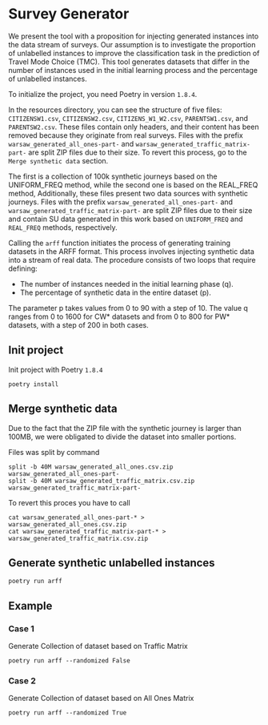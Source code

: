 # Survey Generator

We present the tool with a proposition for injecting generated instances into the data stream of surveys.
Our assumption is to investigate the proportion of unlabelled instances to improve the classification task in the prediction of Travel Mode Choice (TMC).
This tool generates datasets that differ in the number of instances used in the initial learning process and the percentage of unlabelled instances.

To initialize the project, you need Poetry in version `1.8.4`.

In the resources directory, you can see the structure of five files: `CITIZENSW1.csv`, `CITIZENSW2.csv`, `CITIZENS_W1_W2.csv`, `PARENTSW1.csv`, and `PARENTSW2.csv`.
These files contain only headers, and their content has been removed because they originate from real surveys.
Files with the prefix `warsaw_generated_all_ones-part-` and `warsaw_generated_traffic_matrix-part-` are split ZIP files due to their size.
To revert this process, go to the `Merge synthetic data` section.

The first is a collection of 100k synthetic journeys based on the UNIFORM_FREQ method, while the second one is based on the REAL_FREQ method,
Additionally, these files present two data sources with synthetic journeys. 
Files with the prefix `warsaw_generated_all_ones-part-` and `warsaw_generated_traffic_matrix-part-` are split ZIP files due to their size and contain SU data generated in this work based on `UNIFORM_FREQ` and `REAL_FREQ` methods, respectively.

Calling the `arff` function initiates the process of generating training datasets in the ARFF format.
This process involves injecting synthetic data into a stream of real data.
The procedure consists of two loops that require defining:
 * The number of instances needed in the initial learning phase (q).
 * The percentage of synthetic data in the entire dataset (p).

The parameter p takes values from 0 to 90 with a step of 10.
The value q ranges from 0 to 1600 for CW* datasets and from 0 to 800 for PW* datasets, with a step of 200 in both cases.

## Init project

Init project with Poetry `1.8.4`

```shell
poetry install
```

## Merge synthetic data
Due to the fact that the ZIP file with the synthetic journey is larger than 100MB, we were obligated to divide the dataset into smaller portions.

Files was split by command

```shell
split -b 40M warsaw_generated_all_ones.csv.zip warsaw_generated_all_ones-part-
split -b 40M warsaw_generated_traffic_matrix.csv.zip warsaw_generated_traffic_matrix-part-
```
To revert this proces you have to call 

```shell
cat warsaw_generated_all_ones-part-* > warsaw_generated_all_ones.csv.zip
cat warsaw_generated_traffic_matrix-part-* > warsaw_generated_traffic_matrix.csv.zip
```

## Generate synthetic unlabelled instances
```shell
poetry run arff
```

## Example

### Case 1
Generate Collection of dataset based on Traffic Matrix
```shell
poetry run arff --randomized False
```

### Case 2
Generate Collection of dataset based on All Ones Matrix
```shell
poetry run arff --randomized True
```
